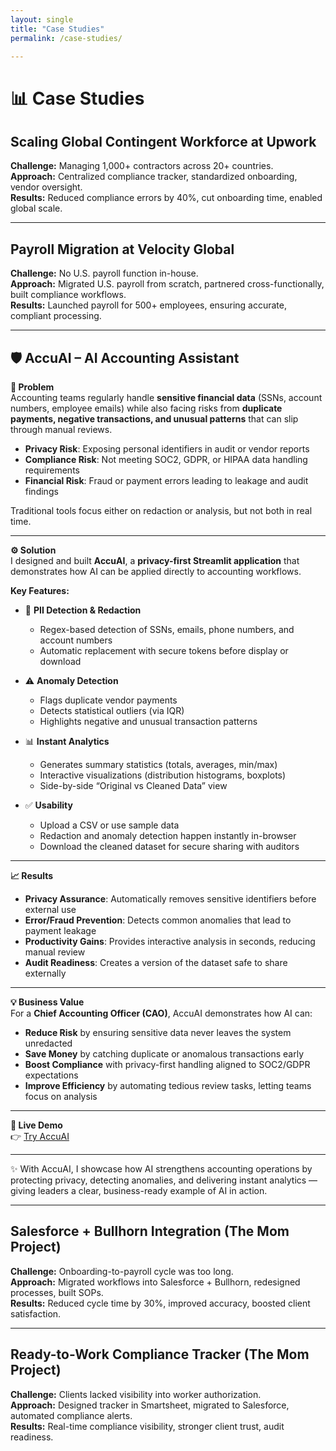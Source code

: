 ```yaml
---
layout: single
title: "Case Studies"
permalink: /case-studies/

---
```


# 📊 Case Studies  

## Scaling Global Contingent Workforce at Upwork  
**Challenge:** Managing 1,000+ contractors across 20+ countries.  
**Approach:** Centralized compliance tracker, standardized onboarding, vendor oversight.  
**Results:** Reduced compliance errors by 40%, cut onboarding time, enabled global scale.  

---

## Payroll Migration at Velocity Global  
**Challenge:** No U.S. payroll function in-house.  
**Approach:** Migrated U.S. payroll from scratch, partnered cross-functionally, built compliance workflows.  
**Results:** Launched payroll for 500+ employees, ensuring accurate, compliant processing.  

---


## 🛡️ AccuAI – AI Accounting Assistant  

**📌 Problem**  
Accounting teams regularly handle **sensitive financial data** (SSNs, account numbers, employee emails) while also facing risks from **duplicate payments, negative transactions, and unusual patterns** that can slip through manual reviews.  

- **Privacy Risk**: Exposing personal identifiers in audit or vendor reports  
- **Compliance Risk**: Not meeting SOC2, GDPR, or HIPAA data handling requirements  
- **Financial Risk**: Fraud or payment errors leading to leakage and audit findings  

Traditional tools focus either on redaction or analysis, but not both in real time.  

---

**⚙️ Solution**  
I designed and built **AccuAI**, a **privacy-first Streamlit application** that demonstrates how AI can be applied directly to accounting workflows.  

**Key Features:**  
- 🔐 **PII Detection & Redaction**  
  - Regex-based detection of SSNs, emails, phone numbers, and account numbers  
  - Automatic replacement with secure tokens before display or download  

- ⚠️ **Anomaly Detection**  
  - Flags duplicate vendor payments  
  - Detects statistical outliers (via IQR)  
  - Highlights negative and unusual transaction patterns  

- 📊 **Instant Analytics**  
  - Generates summary statistics (totals, averages, min/max)  
  - Interactive visualizations (distribution histograms, boxplots)  
  - Side-by-side “Original vs Cleaned Data” view  

- ✅ **Usability**  
  - Upload a CSV or use sample data  
  - Redaction and anomaly detection happen instantly in-browser  
  - Download the cleaned dataset for secure sharing with auditors  

---

**📈 Results**  
- **Privacy Assurance**: Automatically removes sensitive identifiers before external use  
- **Error/Fraud Prevention**: Detects common anomalies that lead to payment leakage  
- **Productivity Gains**: Provides interactive analysis in seconds, reducing manual review  
- **Audit Readiness**: Creates a version of the dataset safe to share externally  

---

**💡 Business Value**  
For a **Chief Accounting Officer (CAO)**, AccuAI demonstrates how AI can:  
- **Reduce Risk** by ensuring sensitive data never leaves the system unredacted  
- **Save Money** by catching duplicate or anomalous transactions early  
- **Boost Compliance** with privacy-first handling aligned to SOC2/GDPR expectations  
- **Improve Efficiency** by automating tedious review tasks, letting teams focus on analysis  

---

**🔗 Live Demo**  
👉 [Try AccuAI](https://ai-accounting-assistant-9sa7dkfi2llxvt8ng4shm7.streamlit.app/)  

---

✨ With AccuAI, I showcase how AI strengthens accounting operations by protecting privacy, detecting anomalies, and delivering instant analytics — giving leaders a clear, business-ready example of AI in action.  

---

## Salesforce + Bullhorn Integration (The Mom Project)  
**Challenge:** Onboarding-to-payroll cycle was too long.  
**Approach:** Migrated workflows into Salesforce + Bullhorn, redesigned processes, built SOPs.  
**Results:** Reduced cycle time by 30%, improved accuracy, boosted client satisfaction.  

---

## Ready-to-Work Compliance Tracker (The Mom Project)  
**Challenge:** Clients lacked visibility into worker authorization.  
**Approach:** Designed tracker in Smartsheet, migrated to Salesforce, automated compliance alerts.  
**Results:** Real-time compliance visibility, stronger client trust, audit readiness.  
